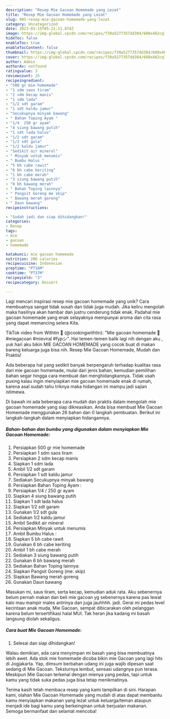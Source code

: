 ```yaml
---
description: "Resep Mie Gacoan Homemade yang Lezat"
title: "Resep Mie Gacoan Homemade yang Lezat"
slug: 905-resep-mie-gacoan-homemade-yang-lezat
category: Uncategorized
date: 2023-03-15T05:21:11.874Z
image: https://img-global.cpcdn.com/recipes/f39a5277357dd384/680x482cq70/mie-gacoan-homemade-foto-resep-utama.jpg
hideToc: false
enableToc: true
enableTocContent: false
thumbnail: https://img-global.cpcdn.com/recipes/f39a5277357dd384/680x482cq70/mie-gacoan-homemade-foto-resep-utama.jpg
cover: https://img-global.cpcdn.com/recipes/f39a5277357dd384/680x482cq70/mie-gacoan-homemade-foto-resep-utama.jpg
author: Admin
authorAv: notfound
ratingvalue: 3
reviewcount: 25
recipeingredient:
- "500 gr mie homemade"
- "1 sdm saos tiram"
- "2 sdm kecap manis"
- "1 sdm lada"
- "1/2 sdt garam"
- "1 sdt kaldu jamur"
- "Secukupnya minyak bawang"
- " Bahan Toping Ayam "
- "1/4  250 gr ayam"
- "4 siung bawang putih"
- "1 sdt lada halus"
- "1/2 sdt garam"
- "1/2 sdt gula"
- "1/2 kaldu jamur"
- "Sedikit air mineral"
- " Minyak untuk menumis"
- " Bumbu Halus "
- "5 bh cabe rawit"
- "6 bh cabe keriting"
- "1 bh cabe merah"
- "3 siung bawang putih"
- "6 bh bawang merah"
- " Bahan Toping lainnya"
- " Pangsit Goreng me skip"
- " Bawang merah goreng"
- " Daun bawang"
recipeinstructions:

- "Sudah jadi dan siap dihidangkan!"
categories:
- Resep
tags:
- mie
- gacoan
- homemade

katakunci: mie gacoan homemade 
nutrition: 206 calories
recipecuisine: Indonesian
preptime: "PT16M"
cooktime: "PT37M"
recipeyield: "3"
recipecategory: Dessert

---
```





Lagi mencari inspirasi resep mie gacoan homemade yang unik? Cara membuatnya sangat tidak susah dan tidak juga mudah. Jika keliru mengolah maka hasilnya akan hambar dan justru cenderung tidak enak. Padahal mie gacoan homemade yang enak selayaknya mempunyai aroma dan cita rasa yang dapat memancing selera Kita.





TikTok video from Withtin 🌸 (@cookingwithtin): &#34;Mie gacoan homemade 🥳 #miegacoan #mieviral #fypシ&#34;. Hai temen-temen balik lagi nih dengan aku , yuk hari aku bikin MIE GACOAN HOMEMADE yang cocok buat di makan bareng keluarga juga bisa nih. Resep Mie Gacoan Homemade, Mudah dan Praktis!

Ada beberapa hal yang sedikit banyak berpengaruh terhadap kualitas rasa dari mie gacoan homemade, mulai dari jenis bahan, kemudian pemilihan bahan segar hingga cara membuat dan menghidangkannya. Tidak usah pusing kalau ingin menyiapkan mie gacoan homemade enak di rumah, karena asal sudah tahu triknya maka hidangan ini mampu jadi sajian istimewa.






Di bawah ini ada beberapa cara mudah dan praktis dalam mengolah mie gacoan homemade yang siap dikreasikan. Anda bisa membuat Mie Gacoan Homemade menggunakan 26 bahan dan 0 langkah pembuatan. Berikut ini langkah-langkah dalam menyiapkan hidangannya.

<!--inarticleads1-->

##### Bahan-bahan dan bumbu yang digunakan dalam menyiapkan Mie Gacoan Homemade:

1. Persiapkan 500 gr mie homemade
1. Persiapkan 1 sdm saos tiram
1. Persiapkan 2 sdm kecap manis
1. Siapkan 1 sdm lada
1. Ambil 1/2 sdt garam
1. Persiapkan 1 sdt kaldu jamur
1. Sediakan Secukupnya minyak bawang
1. Persiapkan  Bahan Toping Ayam :
1. Persiapkan 1/4 / 250 gr ayam
1. Siapkan 4 siung bawang putih
1. Siapkan 1 sdt lada halus
1. Siapkan 1/2 sdt garam
1. Gunakan 1/2 sdt gula
1. Sediakan 1/2 kaldu jamur
1. Ambil Sedikit air mineral
1. Persiapkan  Minyak untuk menumis
1. Ambil  Bumbu Halus :
1. Siapkan 5 bh cabe rawit
1. Gunakan 6 bh cabe keriting
1. Ambil 1 bh cabe merah
1. Sediakan 3 siung bawang putih
1. Gunakan 6 bh bawang merah
1. Sediakan  Bahan Toping lainnya:
1. Siapkan  Pangsit Goreng (me: skip)
1. Siapkan  Bawang merah goreng
1. Gunakan  Daun bawang


Masukan mi, saus tiram, serta kecap, kemudian aduk rata. Aku sebenernya belum pernah makan dan beli mie gacoan yg sebenernya karena pas lewat kalo mau mampir males antrinya dan juga jauhhhh. jadi. Gerai mi pedas level kecintaan anak muda, Mie Gacoan, sempat dibicarakan oleh pelanggan karena belum tersertifikasi halal MUI. Tak heran jika kadang mi basah langsung diolah sekaligus. 

<!--inarticleads2-->

##### Cara buat Mie Gacoan Homemade:


1. Selesai dan siap dihidangkan!

Walau demikian, ada cara menyimpan mi basah yang bisa membuatnya lebih awet. Ada stok mie homemade dicoba bikin mie Gacoan yang lagi hits di Jogjakarta. Yap, dimsum berbahan udang ini juga wajib dipesan saat sedang di Mie Gacoan. Teksturnya lembut, sensasi udangnya pun terasa. Meskipun Mie Gacoan terkenal dengan mienya yang pedas, tapi untuk kamu yang tidak suka pedas juga bisa tetap menikmatinya. 

Terima kasih telah membaca resep yang kami tampilkan di sini. Harapan kami, olahan Mie Gacoan Homemade yang mudah di atas dapat membantu kamu menyiapkan makanan yang lezat untuk keluarga/teman ataupun menjadi ide bagi kamu yang berkeinginan untuk berjualan makanan. Semoga bermanfaat dan selamat mencoba!
